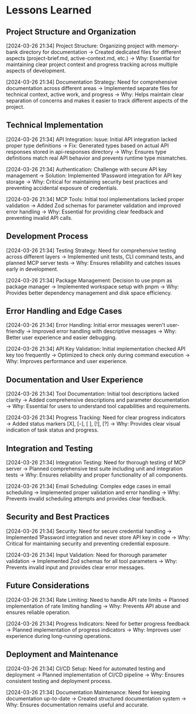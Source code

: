 # Lessons Learned

## Project Structure and Organization

[2024-03-26 21:34] Project Structure: Organizing project with memory-bank directory for documentation → Created dedicated files for different aspects (project-brief.md, active-context.md, etc.) → Why: Essential for maintaining clear project context and progress tracking across multiple aspects of development.

[2024-03-26 21:34] Documentation Strategy: Need for comprehensive documentation across different areas → Implemented separate files for technical context, active work, and progress → Why: Helps maintain clear separation of concerns and makes it easier to track different aspects of the project.

## Technical Implementation

[2024-03-26 21:34] API Integration: Issue: Initial API integration lacked proper type definitions → Fix: Generated types based on actual API responses stored in api-responses directory → Why: Ensures type definitions match real API behavior and prevents runtime type mismatches.

[2024-03-26 21:34] Authentication: Challenge with secure API key management → Solution: Implemented 1Password integration for API key storage → Why: Critical for maintaining security best practices and preventing accidental exposure of credentials.

[2024-03-26 21:34] MCP Tools: Initial tool implementations lacked proper validation → Added Zod schemas for parameter validation and improved error handling → Why: Essential for providing clear feedback and preventing invalid API calls.

## Development Process

[2024-03-26 21:34] Testing Strategy: Need for comprehensive testing across different layers → Implemented unit tests, CLI command tests, and planned MCP server tests → Why: Ensures reliability and catches issues early in development.

[2024-03-26 21:34] Package Management: Decision to use pnpm as package manager → Implemented workspace setup with pnpm → Why: Provides better dependency management and disk space efficiency.

## Error Handling and Edge Cases

[2024-03-26 21:34] Error Handling: Initial error messages weren't user-friendly → Improved error handling with descriptive messages → Why: Better user experience and easier debugging.

[2024-03-26 21:34] API Key Validation: Initial implementation checked API key too frequently → Optimized to check only during command execution → Why: Improves performance and user experience.

## Documentation and User Experience

[2024-03-26 21:34] Tool Documentation: Initial tool descriptions lacked clarity → Added comprehensive descriptions and parameter documentation → Why: Essential for users to understand tool capabilities and requirements.

[2024-03-26 21:34] Progress Tracking: Need for clear progress indicators → Added status markers [X], [-], [ ], [!], [?] → Why: Provides clear visual indication of task status and progress.

## Integration and Testing

[2024-03-26 21:34] Integration Testing: Need for thorough testing of MCP server → Planned comprehensive test suite including unit and integration tests → Why: Ensures reliability and proper functionality of all components.

[2024-03-26 21:34] Email Scheduling: Complex edge cases in email scheduling → Implemented proper validation and error handling → Why: Prevents invalid scheduling attempts and provides clear feedback.

## Security and Best Practices

[2024-03-26 21:34] Security: Need for secure credential handling → Implemented 1Password integration and never store API key in code → Why: Critical for maintaining security and preventing credential exposure.

[2024-03-26 21:34] Input Validation: Need for thorough parameter validation → Implemented Zod schemas for all tool parameters → Why: Prevents invalid input and provides clear error messages.

## Future Considerations

[2024-03-26 21:34] Rate Limiting: Need to handle API rate limits → Planned implementation of rate limiting handling → Why: Prevents API abuse and ensures reliable operation.

[2024-03-26 21:34] Progress Indicators: Need for better progress feedback → Planned implementation of progress indicators → Why: Improves user experience during long-running operations.

## Deployment and Maintenance

[2024-03-26 21:34] CI/CD Setup: Need for automated testing and deployment → Planned implementation of CI/CD pipeline → Why: Ensures consistent testing and deployment process.

[2024-03-26 21:34] Documentation Maintenance: Need for keeping documentation up-to-date → Created structured documentation system → Why: Ensures documentation remains useful and accurate.
